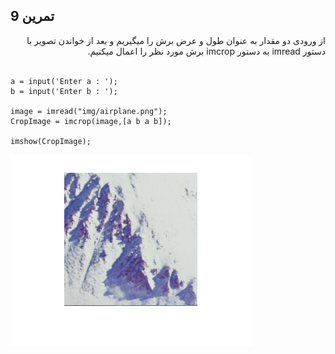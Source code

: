 ## تمرین 9
<div dir='rtl'>
  از ورودی دو مقدار به عنوان طول و عرض برش را میگیریم و بعد از خواندن تصویر با دستور imread  به دستور imcrop برش مورد نظر را اعمال میکنیم.
</div>
</br>

```
a = input('Enter a : ');
b = input('Enter b : ');

image = imread("img/airplane.png");
CropImage = imcrop(image,[a b a b]);

imshow(CropImage);
```

![](p9.png)
